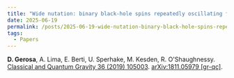 ```yaml
---
title: "Wide nutation: binary black-hole spins repeatedly oscillating from full alignment to full anti-alignment"
date: 2025-06-19
permalink: /posts/2025-06-19-wide-nutation-binary-black-hole-spins-repeatedly-oscillating-from-full-alignment-to-full-anti-alignment
tags:
  - Papers
---
```






**D. Gerosa**, A. Lima, E. Berti, U. Sperhake, M. Kesden, R. O'Shaughnessy.\
[Classical and Quantum Gravity 36 (2019) 105003](https://iopscience.iop.org/article/10.1088/1361-6382/ab14ae/meta). [arXiv:1811.05979 [gr-qc]](https://arxiv.org/abs/1811.05979).